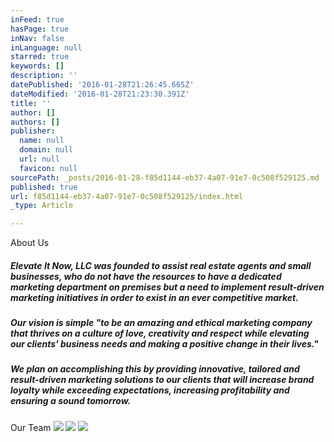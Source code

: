 ```yaml
---
inFeed: true
hasPage: true
inNav: false
inLanguage: null
starred: true
keywords: []
description: ''
datePublished: '2016-01-28T21:26:45.665Z'
dateModified: '2016-01-28T21:23:30.391Z'
title: ''
author: []
authors: []
publisher:
  name: null
  domain: null
  url: null
  favicon: null
sourcePath: _posts/2016-01-28-f85d1144-eb37-4a07-91e7-0c508f529125.md
published: true
url: f85d1144-eb37-4a07-91e7-0c508f529125/index.html
_type: Article

---
```

About Us

##### Elevate It Now, LLC was founded to assist real estate agents and small businesses, who do not have the resources to have a dedicated marketing department on premises but a need to implement result-driven marketing initiatives in order to exist in an ever competitive market.

##### Our vision is simple "to be an amazing and ethical marketing company that thrives on a culture of love, creativity and respect while elevating our clients' business needs and making a positive change in their lives."

##### We plan on accomplishing this by providing innovative, tailored and result-driven marketing solutions to our clients that will increase brand loyalty while exceeding expectations, increasing profitability and ensuring a sound tomorrow. 

Our Team
![](https://the-grid-user-content.s3-us-west-2.amazonaws.com/c56fb56e-2afd-4218-bf47-01ff106ac77b.jpg)
![](https://the-grid-user-content.s3-us-west-2.amazonaws.com/694d5a6c-150d-4ce0-9eb6-22b30d5d8716.jpg)
![](https://the-grid-user-content.s3-us-west-2.amazonaws.com/d029f5de-8824-494a-ab37-295f23f6b45e.jpg)